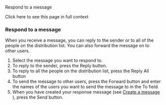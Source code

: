 Respond to a message

Click here to see this page in full context

###  Respond to a message

When you receive a message, you can reply to the sender or to all of the
people on the distribution list. You can also forward the message on to other
users.

  1. Select the message you want to respond to. 
  2. To reply to the sender, press the Reply button. 
  3. To reply to all the people on the distribution list, press the Reply All button 
  4. To send the message to other users, press the Forward button and enter the names of the users you want to send the message to in the To field. 
  5. When you have created your response message (see [ Create a message ](Create_a_message.htm#h) ), press the Send button. 

